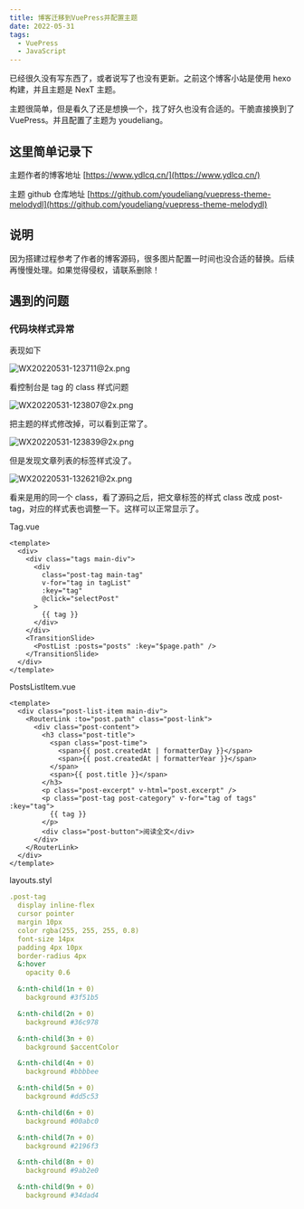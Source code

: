 ```yaml
---
title: 博客迁移到VuePress并配置主题
date: 2022-05-31
tags:
  - VuePress
  - JavaScript
---
```


已经很久没有写东西了，或者说写了也没有更新。之前这个博客小站是使用 hexo 构建，并且主题是 NexT 主题。

主题很简单，但是看久了还是想换一个，找了好久也没有合适的。干脆直接换到了 VuePress。并且配置了主题为 youdeliang。

<!-- more -->

## 这里简单记录下

主题作者的博客地址 [https://www.ydlcq.cn/](https://www.ydlcq.cn/)

主题 github 仓库地址 [https://github.com/youdeliang/vuepress-theme-melodydl](https://github.com/youdeliang/vuepress-theme-melodydl)

## 说明

因为搭建过程参考了作者的博客源码，很多图片配置一时间也没合适的替换。后续再慢慢处理。如果觉得侵权，请联系删除！

## 遇到的问题

### 代码块样式异常

表现如下

![WX20220531-123711@2x.png](https://dd-static.jd.com/ddimg/jfs/t1/18008/22/16237/42236/6295a04dE79bf8ab1/61353a509507d911.png)

看控制台是 tag 的 class 样式问题

![WX20220531-123807@2x.png](https://dd-static.jd.com/ddimg/jfs/t1/125225/2/28630/163016/6295a04dE4fb52edd/e4e1cc0a0a7f6d36.png)

把主题的样式修改掉，可以看到正常了。

![WX20220531-123839@2x.png](https://dd-static.jd.com/ddimg/jfs/t1/5027/6/18250/58215/6295a04dE73f794b0/81da2681df8dd28b.png)

但是发现文章列表的标签样式没了。

![WX20220531-132621@2x.png](https://dd-static.jd.com/ddimg/jfs/t1/184321/34/24537/64262/6295a7a3Ecc05545d/32494a253659fa2c.png)

看来是用的同一个 class，看了源码之后，把文章标签的样式 class 改成 post-tag，对应的样式表也调整一下。这样可以正常显示了。

Tag.vue

```vue
<template>
  <div>
    <div class="tags main-div">
      <div
        class="post-tag main-tag"
        v-for="tag in tagList"
        :key="tag"
        @click="selectPost"
      >
        {{ tag }}
      </div>
    </div>
    <TransitionSlide>
      <PostList :posts="posts" :key="$page.path" />
    </TransitionSlide>
  </div>
</template>
```

PostsListItem.vue

```vue
<template>
  <div class="post-list-item main-div">
    <RouterLink :to="post.path" class="post-link">
      <div class="post-content">
        <h3 class="post-title">
          <span class="post-time">
            <span>{{ post.createdAt | formatterDay }}</span>
            <span>{{ post.createdAt | formatterYear }}</span>
          </span>
          <span>{{ post.title }}</span>
        </h3>
        <p class="post-excerpt" v-html="post.excerpt" />
        <p class="post-tag post-category" v-for="tag of tags" :key="tag">
          {{ tag }}
        </p>
        <div class="post-button">阅读全文</div>
      </div>
    </RouterLink>
  </div>
</template>
```

layouts.styl

```yaml
.post-tag
  display inline-flex
  cursor pointer
  margin 10px
  color rgba(255, 255, 255, 0.8)
  font-size 14px
  padding 4px 10px
  border-radius 4px
  &:hover
    opacity 0.6

  &:nth-child(1n + 0)
    background #3f51b5

  &:nth-child(2n + 0)
    background #36c978

  &:nth-child(3n + 0)
    background $accentColor

  &:nth-child(4n + 0)
    background #bbbbee

  &:nth-child(5n + 0)
    background #dd5c53

  &:nth-child(6n + 0)
    background #00abc0

  &:nth-child(7n + 0)
    background #2196f3

  &:nth-child(8n + 0)
    background #9ab2e0

  &:nth-child(9n + 0)
    background #34dad4

```
